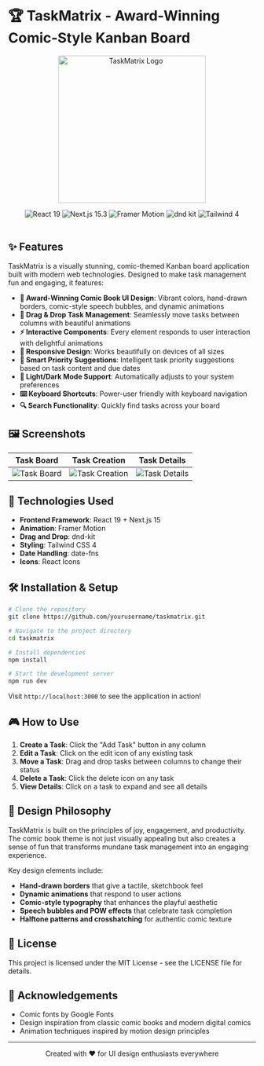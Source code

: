 # 🏆 TaskMatrix - Award-Winning Comic-Style Kanban Board

<p align="center">
  <img src="https://i.imgur.com/RW0VDLZ.png" alt="TaskMatrix Logo" width="300" />
</p>

<div align="center">
  <img src="https://img.shields.io/badge/React-19-blue" alt="React 19" />
  <img src="https://img.shields.io/badge/Next.js-15.3-black" alt="Next.js 15.3" />
  <img src="https://img.shields.io/badge/Framer%20Motion-Latest-green" alt="Framer Motion" />
  <img src="https://img.shields.io/badge/dnd%20kit-Latest-red" alt="dnd kit" />
  <img src="https://img.shields.io/badge/Tailwind-4-purple" alt="Tailwind 4" />
</div>

<br>

## ✨ Features

TaskMatrix is a visually stunning, comic-themed Kanban board application built with modern web technologies. Designed to make task management fun and engaging, it features:

- **🎨 Award-Winning Comic Book UI Design**: Vibrant colors, hand-drawn borders, comic-style speech bubbles, and dynamic animations
- **🔄 Drag & Drop Task Management**: Seamlessly move tasks between columns with beautiful animations
- **⚡ Interactive Components**: Every element responds to user interaction with delightful animations
- **📱 Responsive Design**: Works beautifully on devices of all sizes
- **🧠 Smart Priority Suggestions**: Intelligent task priority suggestions based on task content and due dates
- **🌙 Light/Dark Mode Support**: Automatically adjusts to your system preferences
- **⌨️ Keyboard Shortcuts**: Power-user friendly with keyboard navigation
- **🔍 Search Functionality**: Quickly find tasks across your board

## 🖼️ Screenshots

| Task Board | Task Creation | Task Details |
|:---:|:---:|:---:|
| ![Task Board](https://i.imgur.com/JfDyDsL.png) | ![Task Creation](https://i.imgur.com/VmZLhEg.png) | ![Task Details](https://i.imgur.com/oQd8SHt.png) |

## 🚀 Technologies Used

- **Frontend Framework**: React 19 + Next.js 15
- **Animation**: Framer Motion
- **Drag and Drop**: dnd-kit
- **Styling**: Tailwind CSS 4
- **Date Handling**: date-fns
- **Icons**: React Icons

## 🛠️ Installation & Setup

```bash
# Clone the repository
git clone https://github.com/yourusername/taskmatrix.git

# Navigate to the project directory
cd taskmatrix

# Install dependencies
npm install

# Start the development server
npm run dev
```

Visit `http://localhost:3000` to see the application in action!

## 🎮 How to Use

1. **Create a Task**: Click the "Add Task" button in any column
2. **Edit a Task**: Click on the edit icon of any existing task
3. **Move a Task**: Drag and drop tasks between columns to change their status
4. **Delete a Task**: Click the delete icon on any task
5. **View Details**: Click on a task to expand and see all details

## 💅 Design Philosophy

TaskMatrix is built on the principles of joy, engagement, and productivity. The comic book theme is not just visually appealing but also creates a sense of fun that transforms mundane task management into an engaging experience.

Key design elements include:
- **Hand-drawn borders** that give a tactile, sketchbook feel
- **Dynamic animations** that respond to user actions
- **Comic-style typography** that enhances the playful aesthetic
- **Speech bubbles and POW effects** that celebrate task completion
- **Halftone patterns and crosshatching** for authentic comic texture

## 📝 License

This project is licensed under the MIT License - see the LICENSE file for details.

## 🙏 Acknowledgements

- Comic fonts by Google Fonts
- Design inspiration from classic comic books and modern digital comics
- Animation techniques inspired by motion design principles

---

<p align="center">
  Created with ❤️ for UI design enthusiasts everywhere
</p>
